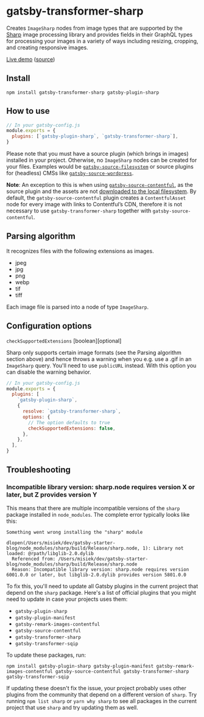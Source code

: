 # gatsby-transformer-sharp

Creates `ImageSharp` nodes from image types that are supported by the
[Sharp](https://github.com/lovell/sharp) image processing library and provides
fields in their GraphQL types for processing your images in a variety of ways
including resizing, cropping, and creating responsive images.

[Live demo](https://image-processing.gatsbyjs.com/)
([source](https://github.com/gatsbyjs/gatsby/tree/master/examples/image-processing))

## Install

`npm install gatsby-transformer-sharp gatsby-plugin-sharp`

## How to use

```javascript
// In your gatsby-config.js
module.exports = {
  plugins: [`gatsby-plugin-sharp`, `gatsby-transformer-sharp`],
}
```

Please note that you must have a source plugin (which brings in images) installed in your project. Otherwise, no `ImageSharp` nodes can be created for your files. Examples would be [`gatsby-source-filesystem`](/plugins/gatsby-source-filesystem) or source plugins for (headless) CMSs like [`gatsby-source-wordpress`](/plugins/gatsby-source-wordpress).

**Note**: An exception to this is when using [`gatsby-source-contentful`](/plugins/gatsby-source-contentful/), as the source plugin and the assets are not [downloaded to the local filesystem](https://www.gatsbyjs.com/packages/gatsby-source-contentful/#download-assets-for-static-distribution). By default, the `gatsby-source-contentful` plugin creates a `ContentfulAsset` node for every image with links to Contentful’s CDN, therefore it is not necessary to use `gatsby-transformer-sharp` together with `gatsby-source-contentful`.

## Parsing algorithm

It recognizes files with the following extensions as images.

- jpeg
- jpg
- png
- webp
- tif
- tiff

Each image file is parsed into a node of type `ImageSharp`.

## Configuration options

`checkSupportedExtensions` [boolean][optional]

Sharp only supports certain image formats (see the Parsing algorithm section above) and hence throws a warning when you e.g. use a .gif in an `ImageSharp` query. You'll need to use `publicURL` instead. With this option you can disable the warning behavior.

```javascript
// In your gatsby-config.js
module.exports = {
  plugins: [
    `gatsby-plugin-sharp`,
    {
      resolve: `gatsby-transformer-sharp`,
      options: {
        // The option defaults to true
        checkSupportedExtensions: false,
      },
    },
  ],
}
```

## Troubleshooting

### Incompatible library version: sharp.node requires version X or later, but Z provides version Y

This means that there are multiple incompatible versions of the `sharp` package installed in `node_modules`. The complete error typically looks like this:

```text
Something went wrong installing the "sharp" module

dlopen(/Users/misiek/dev/gatsby-starter-blog/node_modules/sharp/build/Release/sharp.node, 1): Library not loaded: @rpath/libglib-2.0.dylib
  Referenced from: /Users/misiek/dev/gatsby-starter-blog/node_modules/sharp/build/Release/sharp.node
  Reason: Incompatible library version: sharp.node requires version 6001.0.0 or later, but libglib-2.0.dylib provides version 5801.0.0
```

To fix this, you'll need to update all Gatsby plugins in the current project that depend on the `sharp` package. Here's a list of official plugins that you might need to update in case your projects uses them:

- `gatsby-plugin-sharp`
- `gatsby-plugin-manifest`
- `gatsby-remark-images-contentful`
- `gatsby-source-contentful`
- `gatsby-transformer-sharp`
- `gatsby-transformer-sqip`

To update these packages, run:

```shell
npm install gatsby-plugin-sharp gatsby-plugin-manifest gatsby-remark-images-contentful gatsby-source-contentful gatsby-transformer-sharp gatsby-transformer-sqip
```

If updating these doesn't fix the issue, your project probably uses other plugins from the community that depend on a different version of `sharp`. Try running `npm list sharp` or `yarn why sharp` to see all packages in the current project that use `sharp` and try updating them as well.
